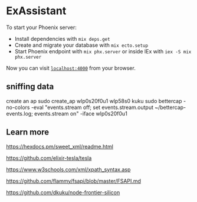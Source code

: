 # ExAssistant

To start your Phoenix server:

  * Install dependencies with `mix deps.get`
  * Create and migrate your database with `mix ecto.setup`
  * Start Phoenix endpoint with `mix phx.server` or inside IEx with `iex -S mix phx.server`

Now you can visit [`localhost:4000`](http://localhost:4000) from your browser.

## sniffing data

create an ap
    sudo create_ap wlp0s20f0u1 wlp58s0 kuku 
    sudo bettercap -no-colors -eval "events.stream off; set events.stream.output ~/bettercap-events.log; events.stream on" -iface wlp0s20f0u1 

## Learn more
https://hexdocs.pm/sweet_xml/readme.html

https://github.com/elixir-tesla/tesla

https://www.w3schools.com/xml/xpath_syntax.asp

https://github.com/flammy/fsapi/blob/master/FSAPI.md

https://github.com/dkuku/node-frontier-silicon
